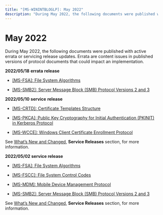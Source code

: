```yaml
---
title: "[MS-WININTBLOGLP]: May 2022"
description: "During May 2022, the following documents were published with active errata or servicing release updates. Errata are content issues in published"
---
```


# May 2022

<p> </p>
<p>During May 2022, the following documents were published with
active errata or servicing release updates. Errata are content issues in
published versions of protocol documents that could impact an implementation.</p>

<p><b>2022/05/18</b> <b>errata</b> <b>release</b></p>

<ul><li><p><span><span><span>  </span></span></span><span><a href="https://learn.microsoft.com/openspecs/windows_protocols/ms-winerrata/78a1a199-26c9-42e6-a3ac-4d3ee71dc69b">[MS-FSA]:
File System Algorithms</a></span></p>

</li><li><p><span><span> 
</span></span><span><a href="https://learn.microsoft.com/openspecs/windows_protocols/ms-winerrata/2cdafcfa-ce51-426a-9678-630a505a1a35">[MS-SMB2]:
Server Message Block (SMB) Protocol Versions 2 and 3</a></span></p>

</li></ul><p><b>2022/05/10</b> <b>service</b> <b>release</b></p>

<ul><li><p><span><span><span>  </span></span></span><span><a href="https://learn.microsoft.com/openspecs/windows_protocols/ms-winerrata/6898053e-8726-4209-ade2-37f8b0474c99">[MS-CRTD]:
Certificate Templates Structure</a></span></p>

</li><li><p><span><span> 
</span></span><span><a href="https://learn.microsoft.com/openspecs/windows_protocols/ms-winerrata/85d75079-92de-47e6-a1c1-7e4fd7f27a10">[MS-PKCA]:
Public Key Cryptography for Initial Authentication (PKINIT) in Kerberos
Protocol</a></span></p>

</li><li><p><span><span> 
</span></span><span><a href="https://learn.microsoft.com/openspecs/windows_protocols/ms-winerrata/c39fd72a-da21-4b13-b329-c35d61f74a60">[MS-WCCE]:
Windows Client Certificate Enrollment Protocol</a></span></p>

</li></ul><p>See <span><a href="/openspecs/windows_protocols/MS-WINPROTLP/e168a474-7de2-421c-b460-91adf87692a3">What’s
New and Changed</a></span>, <b>Service Releases</b> section, for more
information.</p>

<p><b>2022/05/02 service release</b></p>

<ul><li><p><span><span><span>  </span></span></span><span><a href="https://learn.microsoft.com/openspecs/windows_protocols/ms-winerrata/78a1a199-26c9-42e6-a3ac-4d3ee71dc69b">[MS-FSA]:
File System Algorithms</a></span></p>

</li><li><p><span><span> 
</span></span><span><a href="https://learn.microsoft.com/openspecs/windows_protocols/ms-winerrata/47d52c31-2fa8-4992-91eb-7617117a2214">[MS-FSCC]:
File System Control Codes</a></span></p>

</li><li><p><span><span><span>  </span></span></span><span><a href="https://learn.microsoft.com/openspecs/windows_protocols/ms-winerrata/1732d832-43da-40ed-b950-2d379050d8b7">[MS-MDM]:
Mobile Device Management Protocol</a></span></p>

</li><li><p><span><span> 
</span></span><span><a href="https://learn.microsoft.com/openspecs/windows_protocols/ms-winerrata/2cdafcfa-ce51-426a-9678-630a505a1a35">[MS-SMB2]:
Server Message Block (SMB) Protocol Versions 2 and 3</a></span></p>

</li></ul><p>See <span><a href="/openspecs/windows_protocols/MS-WINPROTLP/e168a474-7de2-421c-b460-91adf87692a3">What’s
New and Changed</a></span>, <b>Service Releases</b> section, for more
information.</p>


                
